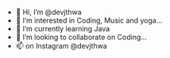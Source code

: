 - 👋 Hi, I’m @devjthwa
- 👀 I’m interested in Coding, Music and yoga...
- 🌱 I’m currently learning Java 
- 💞️ I’m looking to collaborate on Coding...
- 📫 on Instagram @devjthwa

<!---
devjthwa/devjthwa is a ✨ special ✨ repository because its `README.md` (this file) appears on your GitHub profile.
You can click the Preview link to take a look at your changes.
--->
